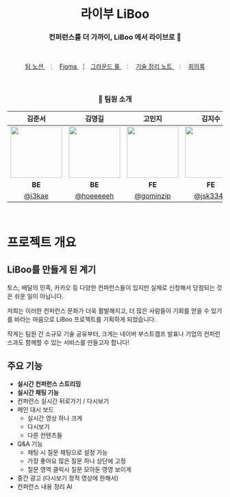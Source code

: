 <div align="center">
  <h1> 라이부 LiBoo </h1>
  <h3> 컨퍼런스를 더 가까이, LiBoo 에서 라이브로 🚀 </h3>
</div>

<br/>

<p align=center>
  <a href="https://gominzip.notion.site/TEAM-127673f3719e803faf63c70322560d3b?pvs=4"> 팀 노션 </a> &nbsp; ╎ &nbsp; 
  <!-- <a href="https://github.com/orgs/boostcampwm2023/projects/80">백로그</a> &nbsp; ╎ &nbsp; -->
  <!-- <a href="https://www.notion.so/04317c11a3d240408383dab9249527a2">기획서</a> &nbsp; ╎ &nbsp; -->
  <a href="https://www.figma.com/design/op5Ui6oZ4Zx2D8VUgWOKM0/LiBoo-%F0%9F%9A%80?node-id=1-3&t=WOh9pRJjrJinyUFT-1"> Figma </a> &nbsp; ╎ &nbsp;
  <a href="https://gominzip.notion.site/12d673f3719e8109b9d4d3d63f74a988?pvs=4"> 그라운드 룰 </a> &nbsp; ╎ &nbsp;
  <a href="https://gominzip.notion.site/12d673f3719e8098ad94ed6b71b10ac0?pvs=4"> 기술 정리 노트 </a> &nbsp; ╎ &nbsp;
  <a href="https://gominzip.notion.site/12d673f3719e8012b6a9fa08b8662ad3?pvs=4"> 회의록 </a>
</p>

<br/>
  
<div align="center">
<h3> 🧡 팀원 소개 </h3>

|                                     김준서                                     |                                     김영길                                     |                                    고민지                                     |                                    김지수                                    |                                    홍창현                                    |
| :----------------------------------------------------------------------------: | :----------------------------------------------------------------------------: | :---------------------------------------------------------------------------: | :--------------------------------------------------------------------------: | :--------------------------------------------------------------------------: |
| <img src="https://avatars.githubusercontent.com/u/45356754?v=4" width="120" /> | <img src="https://avatars.githubusercontent.com/u/46553489?v=4" width="120" /> | <img src="https://avatars.githubusercontent.com/u/101329724?v=4" width="120"> | <img src="https://avatars.githubusercontent.com/u/85912592?v=4" width="120"> | <img src="https://avatars.githubusercontent.com/u/48922050?v=4" width="120"> |
|                                     **BE**                                     |                                     **BE**                                     |                                    **FE**                                     |                                    **FE**                                    |                                    **FE**                                    |
|                       [@i3kae](https://github.com/i3kae)                       |                    [@hoeeeeeh](https://github.com/hoeeeeeh)                    |                   [@gominzip](https://github.com/gominzip)                    |                    [@jsk3342](https://github.com/jsk3342)                    |                   [@spearStr](https://github.com/spearStr)                   |

</div>
<br/>

# 프로젝트 개요

## LiBoo를 만들게 된 계기

토스, 배달의 민족, 카카오 등 다양한 컨퍼런스들이 있지만 실제로 신청해서 당첨되는 것은 쉬운 일이 아닙니다.

저희는 이러한 컨퍼런스 문화가 더욱 활발해지고, 더 많은 사람들이 기회를 얻을 수 있기를 바라는 마음으로 LiBoo 프로젝트를 기획하게 되었습니다.

작게는 팀원 간 소규모 기술 공유부터, 크게는 네이버 부스트캠프 발표나 기업의 컨퍼런스과도 함께할 수 있는 서비스를 만들고자 합니다!

## 주요 기능

- **실시간 컨퍼런스 스트리밍**
- **실시간 채팅 기능**
- 컨퍼런스 실시간 뒤로가기 / 다시보기
- 메인 대시 보드
  - 실시간 영상 하나 크게
  - 다시보기
  - 다른 컨텐츠들
- Q&A 기능
  - 채팅 시 질문 채팅으로 설정 가능
  - 가장 좋아요 많은 질문 하나 상단에 고정
  - 질문 영역 클릭시 질문 모아둔 영영 보이게
- 중간 광고 (다시보기 정적 영상에 한해서)
- 컨퍼런스 내용 정리 AI
